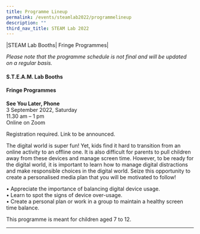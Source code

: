 ```yaml
---
title: Programme Lineup
permalink: /events/steamlab2022/programmelineup
description: ""
third_nav_title: STEAM Lab 2022
---
```

|STEAM Lab Booths| Fringe Programmes|

*Please note that the programme schedule is not final and will be updated on a regular basis.*

#### S.T.E.A.M. Lab Booths



#### Fringe Programmes

**See You Later, Phone** <br>
3 September 2022, Saturday<br>
11.30 am – 1 pm<br>
Online on Zoom<br>

Registration required. Link to be announced.

The digital world is super fun! Yet, kids find it hard to transition from an online activity to an offline one. It is also difficult for parents to pull children away from these devices and manage screen time. However, to be ready for the digital world, it is important to learn how to manage digital distractions and make responsible choices in the digital world. Seize this opportunity to create a personalised media plan that you will be motivated to follow!

•	Appreciate the importance of balancing digital device usage.<br>
•	Learn to spot the signs of device over-usage.<br>
•	Create a personal plan or work in a group to maintain a healthy screen time balance.

This programme is meant for children aged 7 to 12.

----